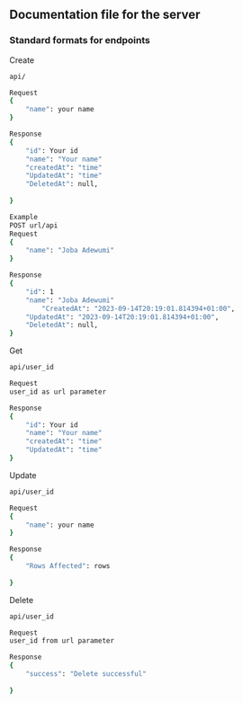 ## Documentation file for the server

### Standard formats for endpoints
Create
```bash
api/

Request 
{
    "name": your name
}

Response 
{
    "id": Your id
    "name": "Your name"
    "createdAt": "time"
    "UpdatedAt": "time"
    "DeletedAt": null,
    
}

Example
POST url/api
Request
{
    "name": "Joba Adewumi"
}

Response 
{
    "id": 1
    "name": "Joba Adewumi"
        "CreatedAt": "2023-09-14T20:19:01.814394+01:00",
    "UpdatedAt": "2023-09-14T20:19:01.814394+01:00",
    "DeletedAt": null,
}

```

Get
```bash
api/user_id

Request 
user_id as url parameter

Response 
{
    "id": Your id
    "name": "Your name"
    "createdAt": "time"
    "UpdatedAt": "time"
}
```

Update
```bash
api/user_id

Request 
{
    "name": your name
}

Response 
{
    "Rows Affected": rows
    
}
```
Delete
```bash
api/user_id

Request 
user_id from url parameter

Response 
{
    "success": "Delete successful"
    
}
```

